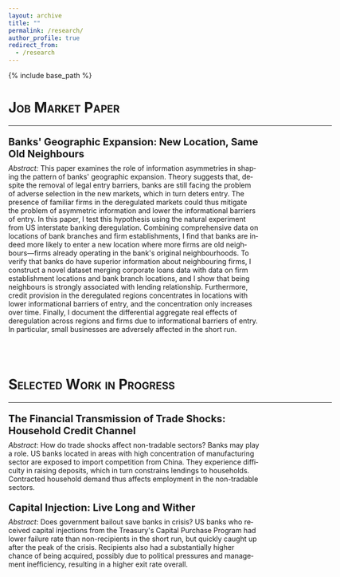 ```yaml
---
layout: archive
title: ""
permalink: /research/
author_profile: true
redirect_from:
  - /research
---
```


{% include base_path %}


<html>
<head>
<style>

div.abstract {
  max-inline-size: 650px;
  word-wrap: break-word;
  hyphens: auto;
  text-align:justify;
  line-height: 1.5
}

</style>
</head>
<body>



<h1 style="font-variant:small-caps;">Job Market Paper</h1> 
<hr style="width:650px;text-align:left;margin-left:0">

<div lang="en" class="abstract">
<p style="font-size:20px;margin-bottom:-6px"><b>
Banks' Geographic Expansion: New Location, Same Old Neighbours
</b></p>
<p style="font-size:14px;">
<i>Abstract:</i> 
This paper examines the role of information asymmetries in shaping the pattern of banks' geographic expansion. Theory suggests that, despite the removal of legal entry barriers, banks are still facing the problem of adverse selection in the new markets, which in turn deters entry. The presence of familiar firms in the deregulated markets could thus mitigate the problem of asymmetric information and lower the informational barriers of entry. In this paper, I test this hypothesis using the natural experiment from US interstate banking deregulation. Combining comprehensive data on locations of bank branches and firm establishments, I find that banks are indeed more likely to enter a new location where more firms are old neighbours&mdash;firms already operating in the bank's original neighbourhoods. To verify that banks do have superior information about neighbouring firms, I construct a novel dataset merging corporate loans data with data on firm establishment locations and bank branch locations, and I show that being neighbours is strongly associated with lending relationship. Furthermore, credit provision in the deregulated regions concentrates in locations with lower informational barriers of entry, and the concentration only increases over time. Finally, I document the differential aggregate real effects of deregulation across regions and firms due to informational barriers of entry. In particular, small businesses are adversely affected in the short run.
</p>
</div>
<hr style="width:650px;text-align:left;margin-left:0;visibility:hidden;">


<br>
<h1 style="font-variant:small-caps;">Selected Work in Progress</h1> 
<hr style="width:650px;text-align:left;margin-left:0">

<div lang="en" class="abstract">
<p style="font-size:20px;margin-bottom:-6px;max-inline-size:700px;"><b>
The Financial Transmission of Trade Shocks: Household Credit Channel
</b></p>
<p style="font-size:14px;">
<i>Abstract</i>: How do trade shocks affect non-tradable sectors? Banks may play a role. US banks located in areas with high concentration of manufacturing sector are exposed to import competition from China. They experience difficulty in raising deposits, which in turn constrains lendings to households. Contracted household demand thus affects employment in the non-tradable sectors.
</p>
</div>

<div lang="en" class="abstract">
<p style="font-size:20px;margin-bottom:-6px"><b>
Capital Injection: Live Long and Wither
</b></p>
<p style="font-size:14px;">
<i>Abstract</i>: Does government bailout save banks in crisis? US banks who received capital injections from the Treasury's Capital Purchase Program had lower failure rate than non-recipients in the short run, but quickly caught up after the peak of the crisis. Recipients also had a substantially higher chance of being acquired, possibly due to political pressures and management inefficiency, resulting in a higher exit rate overall.
</p>
</div>


</body>
</html>